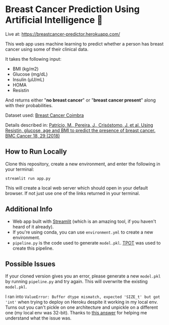 # Breast Cancer Prediction Using Artificial Intelligence 🤖
Live at: https://breastcancer-predictor.herokuapp.com/

This web app uses machine learning to predict whether a person has breast cancer using some of their clinical data.

It takes the following input:

* BMI (kg/m2)
* Glucose (mg/dL)
* Insulin (µU/mL)
* HOMA
* Resistin

And returns either "**no breast cancer**" or "**breast cancer present**" along with their probabilities.

Dataset used: [Breast Cancer Coimbra](https://archive.ics.uci.edu/ml/datasets/Breast+Cancer+Coimbra)

Details described in: [Patrício, M., Pereira, J., Crisóstomo, J. et al. Using Resistin, glucose, age and BMI to predict the presence of breast cancer. BMC Cancer 18, 29 (2018)](https://doi.org/10.1186/s12885-017-3877-1)

## How to Run Locally
Clone this repository, create a new environment, and enter the following in your terminal:
```shell
streamlit run app.py
```
This will create a local web server which should open in your default browser. If not just use one of the links returned in your terminal.

## Additional Info
* Web app built with [Streamlit](https://github.com/streamlit/streamlit) (which is an amazing tool, if you haven't heard of it already).
* If you're using conda, you can use `environment.yml` to create a new environment.
* `pipeline.py` is the code used to generate `model.pkl`. [TPOT](https://github.com/EpistasisLab/tpot) was used to create this pipeline.

## Possible Issues
If your cloned version gives you an error, please generate a new `model.pkl` by running `pipeline.py` and try again. This will overwrite the existing `model.pkl`.

I ran into ```ValueError: Buffer dtype mismatch, expected 'SIZE_t' but got 'int'``` when trying to deploy on Heroku despite it working in my local env. Turns out you can't pickle on one architecture and unpickle on a different one (my local env was 32-bit). Thanks to [this answer](https://stackoverflow.com/questions/27595982/how-to-save-a-randomforest-in-scikit-learn/27596667) for helping me understand what the issue was.
